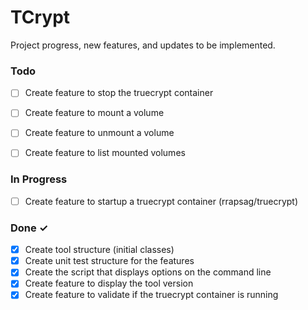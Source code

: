 # TCrypt

Project progress, new features, and updates to be implemented.

### Todo

- [ ] Create feature to stop the truecrypt container
- [ ] Create feature to mount a volume
- [ ] Create feature to unmount a volume
- [ ] Create feature to list mounted volumes


### In Progress

- [ ] Create feature to startup a truecrypt container (rrapsag/truecrypt)

### Done ✓

- [x] Create tool structure (initial classes)
- [x] Create unit test structure for the features
- [x] Create the script that displays options on the command line
- [x] Create feature to display the tool version
- [x] Create feature to validate if the truecrypt container is running
